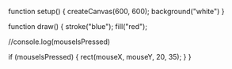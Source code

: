function setup() {
  createCanvas(600, 600);
  background("white")
}

function draw() {
  stroke("blue");
  fill("red");
  
  
  //console.log(mouselsPressed)
  
  if (mouseIsPressed) {
    rect(mouseX, mouseY, 20, 35);
  }
}
